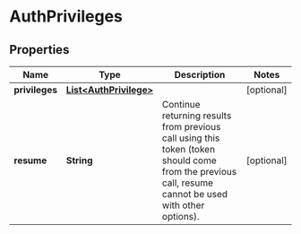 
# AuthPrivileges

## Properties
Name | Type | Description | Notes
------------ | ------------- | ------------- | -------------
**privileges** | [**List&lt;AuthPrivilege&gt;**](AuthPrivilege.md) |  |  [optional]
**resume** | **String** | Continue returning results from previous call using this token (token should come from the previous call, resume cannot be used with other options). |  [optional]



